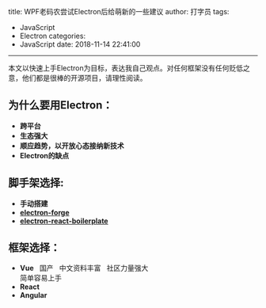 title: WPF老码农尝试Electron后给萌新的一些建议
author: 打字员
tags:
  - JavaScript
  - Electron
categories:
  - JavaScript
date: 2018-11-14 22:41:00
---
本文以快速上手Electron为目标，表达我自己观点。对任何框架没有任何贬低之意，他们都是很棒的开源项目，请理性阅读。
## 为什么要用Electron：
- **跨平台**
- **生态强大** 
- **顺应趋势，以开放心态接纳新技术**
- **Electron的缺点**

## 脚手架选择:  
- **手动搭建**   
- **[electron-forge](https://github.com/electron-userland/electron-forge)**  
- **[electron-react-boilerplate](https://github.com/electron-react-boilerplate/electron-react-boilerplate)**  


## 框架选择：  

- **Vue**  
国产  
中文资料丰富  
社区力量强大  
简单容易上手  
- **React**  
- **Angular**